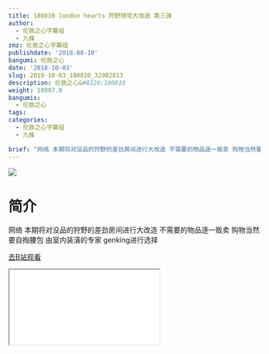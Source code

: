 ```yaml
---
title: 180810 london hearts 狩野陋宅大改造 第三弹
author:
  - 伦敦之心字幕组
  - 九條
zmz: 伦敦之心字幕组
publishdate: '2018-08-10'
bangumi: 伦敦之心
date: '2018-10-03'
slug: 2018-10-03_180810_32982813
description: 伦敦之心&#8226;180810
weight: 18997.0
bangumis:
  - 伦敦之心
tags:
categories:
  - 伦敦之心字幕组
  - 九條

brief: "网络 本期将对没品的狩野的差劲房间进行大改造 不需要的物品逐一贩卖 购物当然要自掏腰包 由室内装潢的专家 genking进行选择"
---
```

![](https://i.imgur.com/d0mVk3J.jpg)
# 简介  
网络
本期将对没品的狩野的差劲房间进行大改造 不需要的物品逐一贩卖 购物当然要自掏腰包 由室内装潢的专家 genking进行选择  

[去B站观看](https://www.bilibili.com/video/av32982813/)
<div class ="resp-container"><iframe class="testiframe" src="//player.bilibili.com/player.html?aid=32982813"", scrolling="no", allowfullscreen="true" > </iframe></div> 
